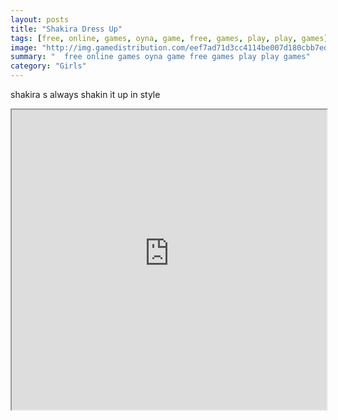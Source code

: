 ```yaml
---
layout: posts
title: "Shakira Dress Up"
tags: [free, online, games, oyna, game, free, games, play, play, games]
image: "http://img.gamedistribution.com/eef7ad71d3cc4114be007d180cbb7edd.jpg"
summary: "  free online games oyna game free games play play games"
category: "Girls"
---
```


shakira s always shakin it up in style

<iframe width="100%" height="480px;" src="http://flash.gamedistribution.com?game=eef7ad71d3cc4114be007d180cbb7edd"></iframe>